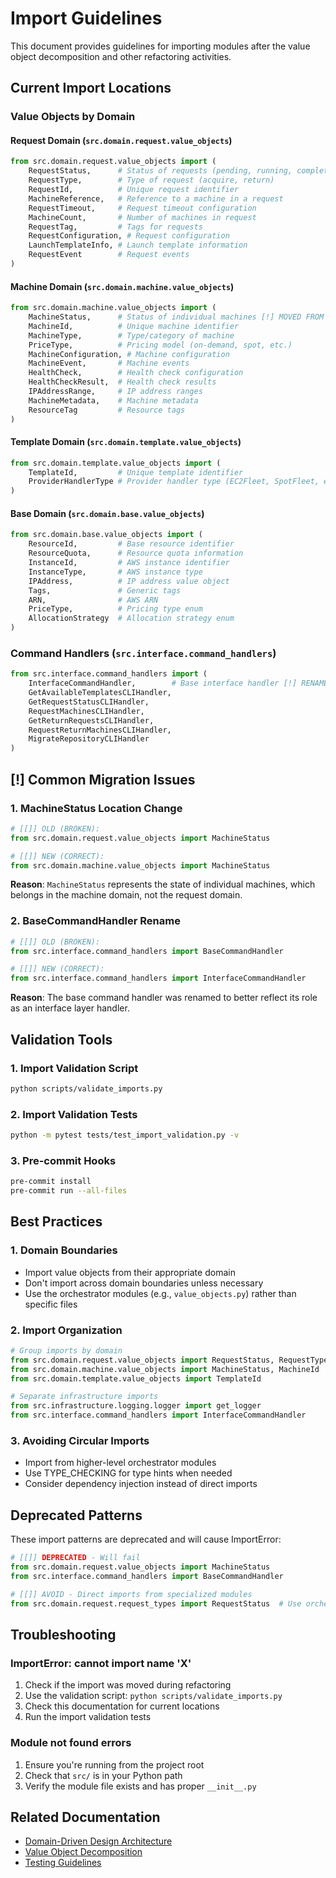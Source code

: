 # Import Guidelines

This document provides guidelines for importing modules after the value object decomposition and other refactoring activities.

##  Current Import Locations

### Value Objects by Domain

#### Request Domain (`src.domain.request.value_objects`)
```python
from src.domain.request.value_objects import (
    RequestStatus,      # Status of requests (pending, running, completed, etc.)
    RequestType,        # Type of request (acquire, return)
    RequestId,          # Unique request identifier
    MachineReference,   # Reference to a machine in a request
    RequestTimeout,     # Request timeout configuration
    MachineCount,       # Number of machines in request
    RequestTag,         # Tags for requests
    RequestConfiguration, # Request configuration
    LaunchTemplateInfo, # Launch template information
    RequestEvent        # Request events
)
```

#### Machine Domain (`src.domain.machine.value_objects`)
```python
from src.domain.machine.value_objects import (
    MachineStatus,      # Status of individual machines [!] MOVED FROM REQUEST
    MachineId,          # Unique machine identifier
    MachineType,        # Type/category of machine
    PriceType,          # Pricing model (on-demand, spot, etc.)
    MachineConfiguration, # Machine configuration
    MachineEvent,       # Machine events
    HealthCheck,        # Health check configuration
    HealthCheckResult,  # Health check results
    IPAddressRange,     # IP address ranges
    MachineMetadata,    # Machine metadata
    ResourceTag         # Resource tags
)
```

#### Template Domain (`src.domain.template.value_objects`)
```python
from src.domain.template.value_objects import (
    TemplateId,         # Unique template identifier
    ProviderHandlerType # Provider handler type (EC2Fleet, SpotFleet, etc.)
)
```

#### Base Domain (`src.domain.base.value_objects`)
```python
from src.domain.base.value_objects import (
    ResourceId,         # Base resource identifier
    ResourceQuota,      # Resource quota information
    InstanceId,         # AWS instance identifier
    InstanceType,       # AWS instance type
    IPAddress,          # IP address value object
    Tags,               # Generic tags
    ARN,                # AWS ARN
    PriceType,          # Pricing type enum
    AllocationStrategy  # Allocation strategy enum
)
```

### Command Handlers (`src.interface.command_handlers`)

```python
from src.interface.command_handlers import (
    InterfaceCommandHandler,        # Base interface handler [!] RENAMED FROM BaseCommandHandler
    GetAvailableTemplatesCLIHandler,
    GetRequestStatusCLIHandler,
    RequestMachinesCLIHandler,
    GetReturnRequestsCLIHandler,
    RequestReturnMachinesCLIHandler,
    MigrateRepositoryCLIHandler
)
```

## [!] Common Migration Issues

### 1. MachineStatus Location Change
```python
# [[]] OLD (BROKEN):
from src.domain.request.value_objects import MachineStatus

# [[]] NEW (CORRECT):
from src.domain.machine.value_objects import MachineStatus
```

**Reason**: `MachineStatus` represents the state of individual machines, which belongs in the machine domain, not the request domain.

### 2. BaseCommandHandler Rename
```python
# [[]] OLD (BROKEN):
from src.interface.command_handlers import BaseCommandHandler

# [[]] NEW (CORRECT):
from src.interface.command_handlers import InterfaceCommandHandler
```

**Reason**: The base command handler was renamed to better reflect its role as an interface layer handler.

##  Validation Tools

### 1. Import Validation Script
```bash
python scripts/validate_imports.py
```

### 2. Import Validation Tests
```bash
python -m pytest tests/test_import_validation.py -v
```

### 3. Pre-commit Hooks
```bash
pre-commit install
pre-commit run --all-files
```

##  Best Practices

### 1. Domain Boundaries
- Import value objects from their appropriate domain
- Don't import across domain boundaries unless necessary
- Use the orchestrator modules (e.g., `value_objects.py`) rather than specific files

### 2. Import Organization
```python
# Group imports by domain
from src.domain.request.value_objects import RequestStatus, RequestType
from src.domain.machine.value_objects import MachineStatus, MachineId
from src.domain.template.value_objects import TemplateId

# Separate infrastructure imports
from src.infrastructure.logging.logger import get_logger
from src.interface.command_handlers import InterfaceCommandHandler
```

### 3. Avoiding Circular Imports
- Import from higher-level orchestrator modules
- Use TYPE_CHECKING for type hints when needed
- Consider dependency injection instead of direct imports

##  Deprecated Patterns

These import patterns are deprecated and will cause ImportError:

```python
# [[]] DEPRECATED - Will fail
from src.domain.request.value_objects import MachineStatus
from src.interface.command_handlers import BaseCommandHandler

# [[]] AVOID - Direct imports from specialized modules
from src.domain.request.request_types import RequestStatus  # Use orchestrator instead
```

##  Troubleshooting

### ImportError: cannot import name 'X'
1. Check if the import was moved during refactoring
2. Use the validation script: `python scripts/validate_imports.py`
3. Check this documentation for current locations
4. Run the import validation tests

### Module not found errors
1. Ensure you're running from the project root
2. Check that `src/` is in your Python path
3. Verify the module file exists and has proper `__init__.py`

##  Related Documentation

- [Domain-Driven Design Architecture](./architecture/system_overview.md)
- [Value Object Decomposition](./developer_guide/data_models.md)
- [Testing Guidelines](./developer_guide/testing.md)
